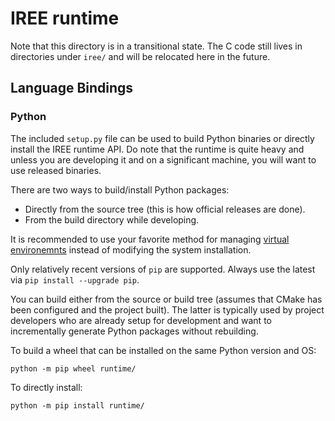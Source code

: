 # IREE runtime

Note that this directory is in a transitional state. The C code still lives
in directories under `iree/` and will be relocated here in the future.

## Language Bindings

### Python

The included `setup.py` file can be used to build Python binaries or directly
install the IREE runtime API. Do note that the runtime is quite heavy and
unless you are developing it and on a significant machine, you will want to
use released binaries.

There are two ways to build/install Python packages:

* Directly from the source tree (this is how official releases are done).
* From the build directory while developing.

It is recommended to use your favorite method for managing
[virtual environemnts](https://docs.python.org/3/library/venv.html) instead
of modifying the system installation.

Only relatively recent versions of `pip` are supported. Always use the latest
via `pip install --upgrade pip`.

You can build either from the source or build tree (assumes that CMake has
been configured and the project built). The latter is typically used by
project developers who are already setup for development and want to
incrementally generate Python packages without rebuilding.

To build a wheel that can be installed on the same Python version and OS:

```
python -m pip wheel runtime/
```

To directly install:

```
python -m pip install runtime/
```

